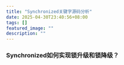```yaml
---
title: "Synchronized关键字源码分析"
date: 2025-04-30T23:40:56+08:00
tags: []
featured_image: ""
description: ""
---
```


### Synchronized如何实现锁升级和锁降级？
